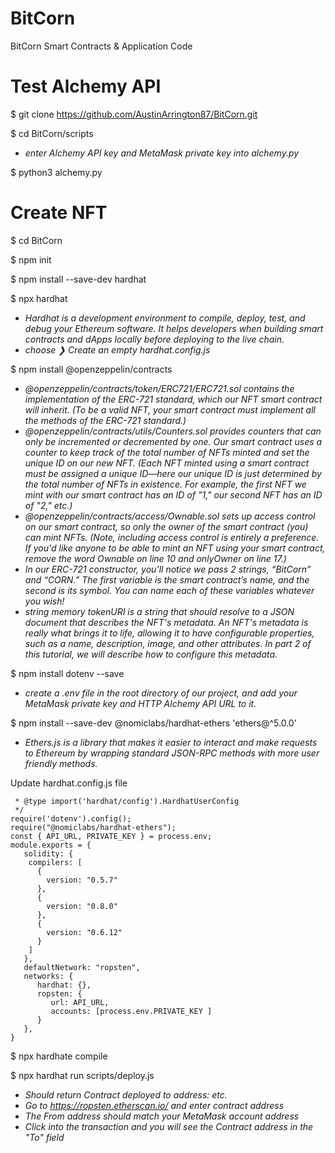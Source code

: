 # BitCorn
BitCorn Smart Contracts &amp; Application Code

# Test Alchemy API
$ git clone https://github.com/AustinArrington87/BitCorn.git

$ cd BitCorn/scripts
* *enter Alchemy API key and MetaMask private key into alchemy.py*

$ python3 alchemy.py

# Create NFT 

$ cd BitCorn

$ npm init 

$ npm install --save-dev hardhat

$ npx hardhat

* *Hardhat is a development environment to compile, deploy, test, and debug your Ethereum software. It helps developers when building smart contracts and dApps locally before deploying to the live chain.*
* *choose ❯ Create an empty hardhat.config.js*

$ npm install @openzeppelin/contracts

* *@openzeppelin/contracts/token/ERC721/ERC721.sol contains the implementation of the ERC-721 standard, which our NFT smart contract will inherit. (To be a valid NFT, your smart contract must implement all the methods of the ERC-721 standard.)*
* *@openzeppelin/contracts/utils/Counters.sol provides counters that can only be incremented or decremented by one. Our smart contract uses a counter to keep track of the total number of NFTs minted and set the unique ID on our new NFT. (Each NFT minted using a smart contract must be assigned a unique ID—here our unique ID is just determined by the total number of NFTs in existence. For example, the first NFT we mint with our smart contract has an ID of "1," our second NFT has an ID of "2," etc.)*
* *@openzeppelin/contracts/access/Ownable.sol sets up access control on our smart contract, so only the owner of the smart contract (you) can mint NFTs. (Note, including access control is entirely a preference. If you'd like anyone to be able to mint an NFT using your smart contract, remove the word Ownable on line 10 and onlyOwner on line 17.)*
* *In our ERC-721 constructor, you’ll notice we pass 2 strings, “BitCorn” and “CORN.” The first variable is the smart contract’s name, and the second is its symbol. You can name each of these variables whatever you wish!*
* *string memory tokenURI is a string that should resolve to a JSON document that describes the NFT's metadata. An NFT's metadata is really what brings it to life, allowing it to have configurable properties, such as a name, description, image, and other attributes. In part 2 of this tutorial, we will describe how to configure this metadata.*

$ npm install dotenv --save
* *create a .env file in the root directory of our project, and add your MetaMask private key and HTTP Alchemy API URL to it.*

$ npm install --save-dev @nomiclabs/hardhat-ethers 'ethers@^5.0.0'
* *Ethers.js is a library that makes it easier to interact and make requests to Ethereum by wrapping standard JSON-RPC methods with more user friendly methods.*

Update hardhat.config.js file 

```/**
 * @type import('hardhat/config').HardhatUserConfig
 */
require('dotenv').config();
require("@nomiclabs/hardhat-ethers");
const { API_URL, PRIVATE_KEY } = process.env;
module.exports = {
   solidity: {
    compilers: [
      {
        version: "0.5.7"
      },
      {
        version: "0.8.0"
      },
      {
        version: "0.6.12"
      }
    ]
   },
   defaultNetwork: "ropsten",
   networks: {
      hardhat: {},
      ropsten: {
         url: API_URL,
         accounts: [process.env.PRIVATE_KEY ]
      }
   },
}
```

$ npx hardhate compile

$ npx hardhat run scripts/deploy.js
* *Should return Contract deployed to address: etc.*
* *Go to https://ropsten.etherscan.io/ and enter contract address*
* *The From address should match your MetaMask account address*
* *Click into the transaction and you will see the Contract address in the "To" field*
